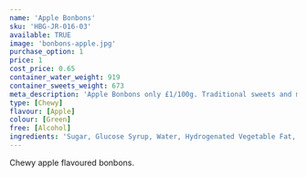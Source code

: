 ```yaml
---
name: 'Apple Bonbons'
sku: 'HBG-JR-016-03'
available: TRUE
image: 'bonbons-apple.jpg'
purchase_option: 1
price: 1
cost_price: 0.65
container_water_weight: 919
container_sweets_weight: 673
meta_description: 'Apple Bonbons only £1/100g. Traditional sweets and more at Humbugs Confectionery Store. Specialists in satisfying your sweet tooth!'
type: [Chewy]
flavour: [Apple]
colour: [Green]
free: [Alcohol]
ingredients: 'Sugar, Glucose Syrup, Water, Hydrogenated Vegetable Fat, Dextrose, Citric Acid, Sorbitol, Gelatine, Flavouring, Emulsifier: E473, Colour: E100, E141'
---
```

Chewy apple flavoured bonbons.